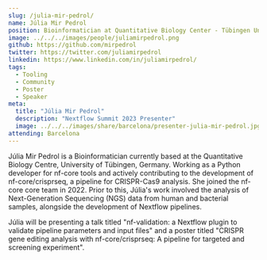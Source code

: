 ```yaml
---
slug: /julia-mir-pedrol/
name: Júlia Mir Pedrol
position: Bioinformatician at Quantitative Biology Center - Tübingen Universität
image: ../../../images/people/juliamirpedrol.png
github: https://github.com/mirpedrol
twitter: https://twitter.com/juliamirpedrol
linkedin: https://www.linkedin.com/in/juliamirpedrol/
tags:
  - Tooling
  - Community
  - Poster
  - Speaker
meta:
  title: "Júlia Mir Pedrol"
  description: "Nextflow Summit 2023 Presenter"
  image: ../../../images/share/barcelona/presenter-julia-mir-pedrol.jpg
attending: Barcelona
---
```


Júlia Mir Pedrol is a Bioinformatician currently based at the Quantitative Biology Centre, University of Tübingen, Germany. Working as a Python developer for nf-core tools and actively contributing to the development of nf-core/crisprseq, a pipeline for CRISPR-Cas9 analysis. She joined the nf-core core team in 2022. Prior to this, Júlia's work involved the analysis of Next-Generation Sequencing (NGS) data from human and bacterial samples, alongside the development of Nextflow pipelines.

Júlia will be presenting a talk titled "nf-validation: a Nextflow plugin to validate pipeline parameters and input files" and a poster titled "CRISPR gene editing analysis with nf-core/crisprseq: A pipeline for targeted and screening experiment".
